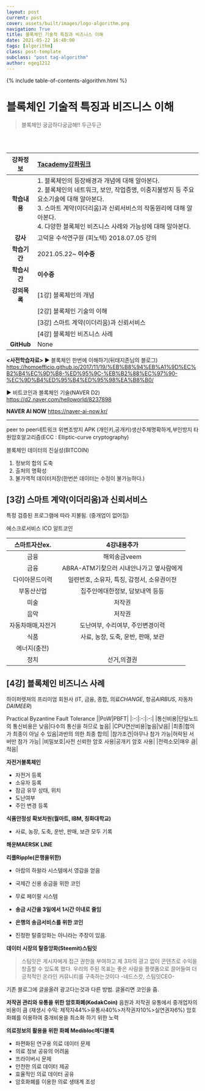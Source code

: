 ```yaml
---
layout: post
current: post
cover: assets/built/images/logo-algorithm.png
navigation: True
title: 블록체인 기술적 특징과 비즈니스 이해
date: 2021-05-22 16:40:00
tags: [algorithm]
class: post-template
subclass: "post tag-algorithm"
author: egeg1212
---
```


{% include table-of-contents-algorithm.html %}

# 블록체인 기술적 특징과 비즈니스 이해

> 블록체인 궁금하다궁금해!! 두근두근

<br><br>

| **강좌정보** | [Tacademy강좌링크](https://tacademy.skplanet.com/live/player/onlineLectureDetail.action?seq=139)                                                                                                                                                                            |
| :----------: | :-------------------------------------------------------------------------------------------------------------------------------------------------------------------------------------------------------------------------------------------------------------------------- |
| **학습내용** | 1. 블록체인의 등장배경과 개념에 대해 알아본다.<br>2. 블록체인의 네트워크, 보안, 작업증명, 이중지불방지 등 주요 요소기술에 대해 알아본다.<br>3. 스마트 계약(이더리움)과 신뢰서비스의 작동원리에 대해 알아본다.<br>4. 다양한 블록체인 비즈니스 사례와 가능성에 대해 알아본다. |
|   **강사**   | 고덕윤 수석연구원 (피노텍) 2018.07.05 강의                                                                                                                                                                                                                                  |
| **학습기간** | 2021.05.22~ **이수중**                                                                                                                                                                                                                                                      |
| **학습시간** | **이수중**                                                                                                                                                                                                                                                                  |
| **강의목록** | [1강] 블록체인의 개념                                                                                                                                                                                                                                                       |
|              | [2강] 블록체인 기술의 이해                                                                                                                                                                                                                                                  |
|              | [3강] 스마트 계약(이더리움)과 신뢰서비스                                                                                                                                                                                                                                    |
|              | [4강] 블록체인 비즈니스 사례                                                                                                                                                                                                                                                |
|  **GitHub**  | None                                                                                                                                                                                                                                                                        |

**<사전학습자료>**
▶ 블록체인 한번에 이해하기(뒤태지존님의 블로그)
<https://homoefficio.github.io/2017/11/19/%EB%B8%94%EB%A1%9D%EC%B2%B4%EC%9D%B8-%ED%95%9C-%EB%B2%88%EC%97%90-%EC%9D%B4%ED%95%B4%ED%95%98%EA%B8%B0/>

▶ 비트코인과 블록체인 기술(NAVER D2)
<https://d2.naver.com/helloworld/8237898>

**NAVER AI NOW**
<https://naver-ai-now.kr/>

---

peer to peer네트워크 위변조방지
APK (개인키,공개키)생산주체명확하게,부인방지
타원암호알고리즘(ECC : Elliptic-curve cryptography)

블록체인 데이터의 진실성(BITCOIN)

1. 정보의 합의 도축
2. 출처의 명확성
3. 불가역적 데이터저장(한번쓴 데이터는 수정이 불가능하다.)

## [3강] 스마트 계약(이더리움)과 신뢰서비스

특정 검증된 프로그램에 따라 지불됨.
(중개업이 없어짐)

에스크로서비스
ICO
알트코인

| **스마트자산ex.** |                4강내용추가                 |
| :---------------: | :----------------------------------------: |
|       금융        |                해외송금veem                |
|       금융        |  ABRA-ATM기찾으러 시내안나가고 옆사람에게  |
|  다이아몬드이력   | 일련번호, 소유자, 특징, 감정서, 소유권이전 |
|    부동산산업     |      집주인에대한정보, 담보내역 등등       |
|       미술        |                   저작권                   |
|       음악        |                   저작권                   |
| 자동차매매,자전거 |      도난여부, 수리여부, 주인변경이력      |
|       식품        |     사료, 농장, 도축, 운반, 판매, 보관     |
|   에너지(충전)    |
|       정치        |                선거,의결권                 |

## [4강] 블록체인 비즈니스 사례

하이퍼렛져의 프리미엄 회원사 (IT, 금융, 종합, 의료*CHANGE*, 항공*AIRBUS*, 자동차*DAIMEER*)

Practical Byzantine Fault Tolerance
||PoW|PBFT|
|:-:|:-:|:-:|
|통신비용|단일노드의 통신비용은 낮음|다수의 통신을 하므로 높음|
|CPU연산비용|높음|낮음|
|최종|합의가 최종이 아닐 수 있음|과반의 의한 최종 합의|
|참가조건|아무나 참가 가능|허락된 서버만 참가 가능|
|비밀보호|사전 신뢰한 암호 사용|공개키 암호 사용|
|전력소모|매우 큼|적음|

**자전거블록체인**

- 자전거 등록
- 소유자 등록
- 잠금 유무 상태, 위치
- 도난여부
- 주인 변경 등록

**식품안정성 확보차원(월마트, IBM, 칭화대학교)**

- 사료, 농장, 도축, 운반, 판매, 보관 모두 기록

**해운MAERSK LINE**

**리플Ripple(은행을위한)**

- 아랍의 하왈라 시스템에서 영감을 얻음
- 국제간 신용 송금을 위한 코인
- 무료 페이팔 시스템

- **송금 시간을 3일에서 1시간 이내로 줄임**
- **은행의 송금서비스를 위한 코인**
- 진정한 탈중앙화는 아니라는 주장이 있음.

**데이터 시장의 탈중앙화(Steemit)스팀잇**

> 스팀잇은 게시자에게 접근 권한을 부여하고
> 제 3자의 광고 없이 콘텐츠로 수익을 창출할 수 있도록 했다.
> 우리의 주된 목표는 좋은 사람을 플랫폼으로 끌어들여 더 긍적적인 온라인 커뮤니티를 구축하는것이다 -네드스캇, 스팀잇CEO-

기존 블로그에 글을올려 광고다는것과 다른 방법.
글올리면 코인을 줌.

**저작권 관리와 유통을 위한 암호화폐(KodakCoin)**
음원과 저작권 유통에서 중개업자의 비용이 큼
(재생시 수익: 제작자44%>유통사40%>저작권자10%>실연권자6%)
암호화폐를 이용하여 중개비용을 최소화 하기 위한 노력

**의료정보의 활용을 위한 화폐 Medibloc메디블록**

- 파편화된 연구용 의료 데이터 문제
- 의료 정보 공유의 어려움
- 프라이버시 문제
- 안전한 의료 데이터 제공
- 효율적인 의료 데이터 공유
- 암호화폐를 이용한 의료 생태계 조성
